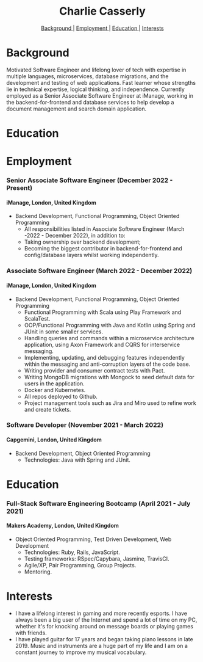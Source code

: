 <h1 align="center"> Charlie Casserly</h1>

<div align="center">

[Background ](#background) |
[Employment ](#employment) |
[Education ](#education) |
[Interests](#interests)

</div>

# Background

Motivated Software Engineer and lifelong lover of tech with expertise in multiple languages, microservices, database migrations, and the development and testing of web applications. Fast learner whose strengths lie in technical expertise, logical thinking, and independence.
Currently employed as a Senior Associate Software Engineer at iManage, working in the backend-for-frontend and database services to help develop a document management and search domain application.

# Education

# Employment

### Senior Associate Software Engineer (December 2022 - Present)
#### iManage, London, United Kingdom
- Backend Development, Functional Programming, Object Oriented Programming
  - All responsibilities listed in Associate Software Engineer (March -2022 - December 2022), in addition to:
  - Taking ownership over backend development;
  - Becoming the biggest contributor in backend-for-frontend and config/database layers whilst working independently.

### Associate Software Engineer (March 2022 - December 2022) 
#### iManage, London, United Kingdom
- Backend Development, Functional Programming, Object Oriented Programming
  - Functional Programming with Scala using Play Framework and ScalaTest.
  - OOP/Functional Programming with Java and Kotlin using Spring and JUnit in some smaller services.
  - Handling queries and commands within a microservice architecture application, using Axon Framework and CQRS for interservice messaging.
  - Implementing, updating, and debugging features independently within the messaging and anti-corruption layers of the code base. 
  - Writing provider and consumer contract tests with Pact.
  - Writing MongoDB migrations with Mongock to seed default data for users in the application. 
  - Docker and Kubernetes.
  - All repos deployed to Github.
  - Project management tools such as Jira and Miro used to refine work and create tickets.

### Software Developer (November 2021 - March 2022) 
#### Capgemini, London, United Kingdom
- Backend Development, Object Oriented Programming
  - Technologies: Java with Spring and JUnit.

# Education

### Full-Stack Software Engineering Bootcamp (April 2021 - July 2021)
#### Makers Academy, London, United Kingdom
- Object Oriented Programming, Test Driven Development, Web Development
  - Technologies: Ruby, Rails, JavaScript.
  - Testing frameworks: RSpec/Capybara, Jasmine, TravisCI.
  - Agile/XP, Pair Programming, Group Projects.
  - Mentoring.

# Interests

- I have a lifelong interest in gaming and more recently esports. I have always been a big user of the Internet and spend a lot of time on my PC, whether it's for knocking around on message boards or playing games with friends.
- I have played guitar for 17 years and began taking piano lessons in late 2019. Music and instruments are a huge part of my life and I am on a constant journey to improve my musical vocabulary.
